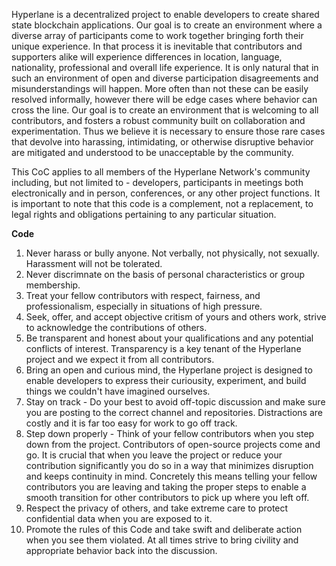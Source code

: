 Hyperlane is a decentralized project to enable developers to create shared state blockchain applications.
Our goal is to create an environment where a diverse array of participants come to work together bringing forth their unique experience. In that process it is inevitable that contributors and supporters alike will experience differences in location, language, nationality, professional and overall life experience.
It is only natural that in such an environment of open and diverse participation disagreements and misunderstandings will happen. More often than not these can be easily resolved informally, however there will be edge cases where behavior can cross the line.
Our goal is to create an environment that is welcoming to all contributors, and fosters a robust community built on collaboration and experimentation.
Thus we believe it is necessary to ensure those rare cases that devolve into harassing, intimidating, or otherwise disruptive behavior are mitigated and understood to be unacceptable by the community.

This CoC applies to all members of the Hyperlane Network's community including, but not limited to - developers, participants in meetings both electronically and in person, conferences, or any other project functions. It is important to note that this code is a complement, not a replacement, to legal rights and obligations pertaining to any particular situation.

**Code**

1. Never harass or bully anyone. Not verbally, not physically, not sexually. Harassment will not be tolerated.
2. Never discrimnate on the basis of personal characteristics or group membership.
3. Treat your fellow contributors with respect, fairness, and professionalism, especially in situations of high pressure.
4. Seek, offer, and accept objective critism of yours and others work, strive to acknowledge the contributions of others.
5. Be transparent and honest about your qualifications and any potential conflicts of interest. Transparency is a key tenant of the Hyperlane project and we expect it from all contributors.
6. Bring an open and curious mind, the Hyperlane project is designed to enable developers to express their curiousity, experiment, and build things we couldn't have imagined ourselves.
7. Stay on track - Do your best to avoid off-topic discussion and make sure you are posting to the correct channel and repositories. Distractions are costly and it is far too easy for work to go off track.
8. Step down properly - Think of your fellow contributors when you step down from the project. Contributors of open-source projects come and go. It is crucial that when you leave the project or reduce your contribution significantly you do so in a way that minimizes disruption and keeps continuity in mind. Concretely this means telling your fellow contributors you are leaving and taking the proper steps to enable a smooth transition for other contributors to pick up where you left off.
9. Respect the privacy of others, and take extreme care to protect confidential data when you are exposed to it.
10. Promote the rules of this Code and take swift and deliberate action when you see them violated. At all times strive to bring civility and appropriate behavior back into the discussion.
